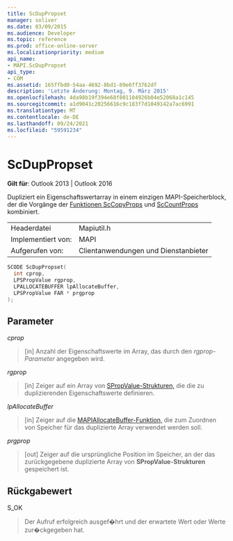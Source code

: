 ```yaml
---
title: ScDupPropset
manager: soliver
ms.date: 03/09/2015
ms.audience: Developer
ms.topic: reference
ms.prod: office-online-server
ms.localizationpriority: medium
api_name:
- MAPI.ScDupPropset
api_type:
- COM
ms.assetid: 165ffbd0-54aa-4692-8bd1-09e6ff3762df
description: 'Letzte Änderung: Montag, 9. März 2015'
ms.openlocfilehash: 4da98b19f394e68f801104926b04e52068a1c145
ms.sourcegitcommit: a1d9041c20256616c9c183f7d1049142a7ac6991
ms.translationtype: MT
ms.contentlocale: de-DE
ms.lasthandoff: 09/24/2021
ms.locfileid: "59591234"
---
```

# <a name="scduppropset"></a>ScDupPropset

  
  
**Gilt für**: Outlook 2013 | Outlook 2016 
  
Dupliziert ein Eigenschaftswertarray in einem einzigen MAPI-Speicherblock, der die Vorgänge der [Funktionen ScCopyProps](sccopyprops.md) und [ScCountProps](sccountprops.md) kombiniert. 
  
|||
|:-----|:-----|
|Headerdatei  <br/> |Mapiutil.h  <br/> |
|Implementiert von:  <br/> |MAPI  <br/> |
|Aufgerufen von:  <br/> |Clientanwendungen und Dienstanbieter  <br/> |
   
```cpp
SCODE ScDupPropset(
  int cprop,
  LPSPropValue rgprop,
  LPALLOCATEBUFFER lpAllocateBuffer,
  LPSPropValue FAR * prgprop
);
```

## <a name="parameters"></a>Parameter

 _cprop_
  
> [in] Anzahl der Eigenschaftswerte im Array, das durch den  _rgprop-Parameter_ angegeben wird. 
    
 _rgprop_
  
> [in] Zeiger auf ein Array von [SPropValue-Strukturen,](spropvalue.md) die die zu duplizierenden Eigenschaftswerte definieren. 
    
 _lpAllocateBuffer_
  
> [in] Zeiger auf die [MAPIAllocateBuffer-Funktion,](mapiallocatebuffer.md) die zum Zuordnen von Speicher für das duplizierte Array verwendet werden soll. 
    
 _prgprop_
  
> [out] Zeiger auf die ursprüngliche Position im Speicher, an der das zurückgegebene duplizierte Array von **SPropValue-Strukturen** gespeichert ist. 
    
## <a name="return-value"></a>Rückgabewert

S_OK 
  
> Der Aufruf erfolgreich ausgef�hrt und der erwartete Wert oder Werte zur�ckgegeben hat.
    

